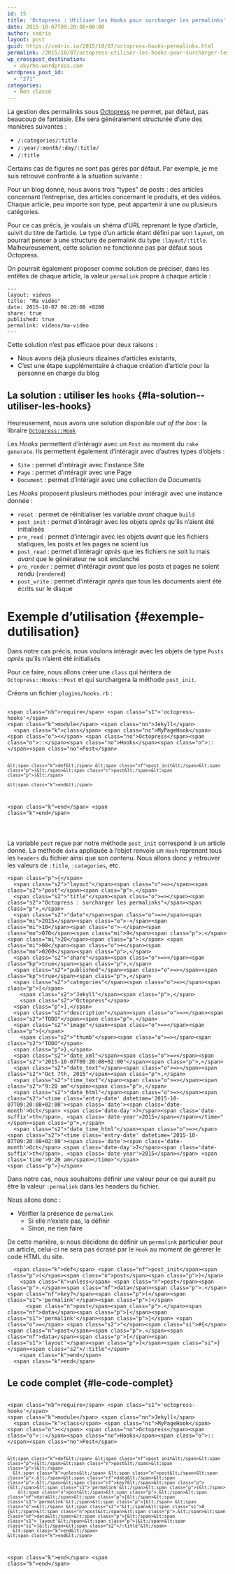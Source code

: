 ```yaml
---
id: 15
title: 'Octopress : Utiliser les Hooks pour surcharger les permalinks'
date: 2015-10-07T09:20:08+00:00
author: cedric
layout: post
guid: https://cedric.io/2015/10/07/octopress-hooks-permalinks.html
permalink: /2015/10/07/octopress-utiliser-les-hooks-pour-surcharger-les-permalinks/
wp_crosspost_destination:
  - akyrho.wordpress.com
wordpress_post_id:
  - "271"
categories:
  - Non classé
---
```

La gestion des permalinks sous [Octopress](http://octopress.org/) ne permet, par défaut, pas beaucoup de fantaisie. Elle sera généralement structurée d’une des manières suivantes :

  * <code class="highlighter-rouge">/:categories/:title</code>
  * <code class="highlighter-rouge">/:year/:month/:day/:title/</code>
  * <code class="highlighter-rouge">/:title</code>

Certains cas de figures ne sont pas gérés par défaut. Par exemple, je me suis retrouvé confronté à la situation suivante :

Pour un blog donné, nous avons trois “types” de posts : des articles concernant l’entreprise, des articles concernant le produits, et des vidéos. Chaque article, peu importe son type, peut appartenir à une ou plusieurs catégories.

Pour ce cas précis, je voulais un shéma d’URL reprenant le type d’article, suivit du titre de l’article. Le type d’un article étant défini par son <code class="highlighter-rouge">layout</code>, on pourrait penser à une structure de permalink du type <code class="highlighter-rouge">:layout/:title</code>. Malheureusement, cette solution ne fonctionne pas par défaut sous Octopress.

On pourrait également proposer comme solution de préciser, dans les entêtes de chaque article, la valeur <code class="highlighter-rouge">permalink</code> propre à chaque article :

<div class="language-liquid highlighter-rouge">
  <div class="highlight">
    <pre class="highlight"><code>---
layout: videos
title: "Ma vidéo"
date: 2015-10-07 09:20:08 +0200
share: true
published: true
permalink: videos/ma-video
---
</code></pre>
  </div>
</div>

Cette solution n’est pas efficace pour deux raisons :

  * Nous avons déjà plusieurs dizaines d’articles existants,
  * C’est une étape supplémentaire à chaque création d’article pour la personne en charge du blog

## La solution : utiliser les <code class="highlighter-rouge">hooks</code> {#la-solution--utiliser-les-hooks}

Heureusement, nous avons une solution disponible _out of the box_ : la libraire [<code class="highlighter-rouge">Octopress::Hook</code>](https://github.com/octopress/hooks)  
<!-- more -->

  
Les _Hooks_ permettent d’intéragir avec un <code class="highlighter-rouge">Post</code> au moment du <code class="highlighter-rouge">rake generate</code>. Ils permettent également d’intéragir avec d’autres types d’objets :

  * <code class="highlighter-rouge">Site</code> : permet d’intéragir avec l’instance Site
  * <code class="highlighter-rouge">Page</code> : permet d’intéragir avec une Page
  * <code class="highlighter-rouge">Document</code> : permet d’intéragir avec une collection de Documents

Les _Hooks_ proposent plusieurs méthodes pour intéragir avec une instance donnée :

  * <code class="highlighter-rouge">reset</code> : permet de réinitialiser les variable _avant_ chaque <code class="highlighter-rouge">build</code>
  * <code class="highlighter-rouge">post_init</code> : permet d’intéragir avec les objets _après_ qu’ils n’aient été initialisés
  * <code class="highlighter-rouge">pre_read</code> : permet d’intéragir avec les objets _avant_ que les fichiers statiques, les posts et les pages ne soient lus
  * <code class="highlighter-rouge">post_read</code> : permet d’intéragir _après_ que les fichiers ne soit lu mais _avant_ que le générateur ne soit enclanché
  * <code class="highlighter-rouge">pre_render</code> : permet d’intéragir _avant_ que les posts et pages ne soient rendu (<code class="highlighter-rouge">rendered</code>)
  * <code class="highlighter-rouge">post_write</code> : permet d’intéragir _après_ que tous les documents aient été écrits sur le disque

# Exemple d’utilisation {#exemple-dutilisation}

Dans notre cas précis, nous voulons intéragir avec les objets de type <code class="highlighter-rouge">Posts</code> _après_ qu’ils n’aient été initialisés

Pour ce faire, nous allons créer une <code class="highlighter-rouge">class</code> qui héritera de <code class="highlighter-rouge">Octopress::Hooks::Post</code> et qui surchargera la méthode <code class="highlighter-rouge">post_init</code>.

Créons un fichier <code class="highlighter-rouge">plugins/hooks.rb</code> :

<div class="language-ruby highlighter-rouge">
  <div class="highlight">
    <pre class="highlight"><code>
&lt;span class="nb">require&lt;/span> &lt;span class="s1">'octopress-hooks'&lt;/span>
&lt;span class="k">module&lt;/span> &lt;span class="nn">Jekyll&lt;/span>
  &lt;span class="k">class&lt;/span> &lt;span class="nc">MyPageHook&lt;/span> &lt;span class="o">&lt;&lt;/span> &lt;span class="no">Octopress&lt;/span>&lt;span class="o">::&lt;/span>&lt;span class="no">Hooks&lt;/span>&lt;span class="o">::&lt;/span>&lt;span class="no">Post&lt;/span>

    &lt;span class="k">def&lt;/span> &lt;span class="nf">post_init&lt;/span>&lt;span class="p">(&lt;/span>&lt;span class="n">post&lt;/span>&lt;span class="p">)&lt;/span>

    &lt;span class="k">end&lt;/span>

  &lt;span class="k">end&lt;/span>
&lt;span class="k">end&lt;/span>

</code></pre>
  </div>
</div>

La variable <code class="highlighter-rouge">post</code> reçue par notre méthode <code class="highlighter-rouge">post_init</code> correspond à un article donné. La méthode <code class="highlighter-rouge">data</code> appliquée à l’objet renvoie un <code class="highlighter-rouge">Hash</code> reprenant tous les <code class="highlighter-rouge">headers</code> du fichier ainsi que son contenu. Nous allons donc y retrouver les valeurs de <code class="highlighter-rouge">:title</code>, <code class="highlighter-rouge">:categories</code>, etc.

<div class="language-ruby highlighter-rouge">
  <div class="highlight">
    <pre class="highlight"><code>&lt;span class="p">{&lt;/span>
  &lt;span class="s2">"layout"&lt;/span>&lt;span class="o">=>&lt;/span>&lt;span class="s2">"post"&lt;/span>&lt;span class="p">,&lt;/span>
  &lt;span class="s2">"title"&lt;/span>&lt;span class="o">=>&lt;/span>&lt;span class="s2">"Octopress : surcharger les permalinks"&lt;/span>&lt;span class="p">,&lt;/span>
  &lt;span class="s2">"date"&lt;/span>&lt;span class="o">=>&lt;/span>&lt;span class="mi">2015&lt;/span>&lt;span class="o">-&lt;/span>&lt;span class="mi">10&lt;/span>&lt;span class="o">-&lt;/span>&lt;span class="mo">070&lt;/span>&lt;span class="mi">9&lt;/span>&lt;span class="p">:&lt;/span> &lt;span class="mi">20&lt;/span>&lt;span class="p">:&lt;/span> &lt;span class="mi">08&lt;/span>&lt;span class="o">+&lt;/span>&lt;span class="mo">0200&lt;/span>&lt;span class="p">,&lt;/span>
  &lt;span class="s2">"share"&lt;/span>&lt;span class="o">=>&lt;/span>&lt;span class="kp">true&lt;/span>&lt;span class="p">,&lt;/span>
  &lt;span class="s2">"published"&lt;/span>&lt;span class="o">=>&lt;/span>&lt;span class="kp">true&lt;/span>&lt;span class="p">,&lt;/span>
  &lt;span class="s2">"categories"&lt;/span>&lt;span class="o">=>&lt;/span>&lt;span class="p">[&lt;/span>
    &lt;span class="s2">"Jekyll"&lt;/span>&lt;span class="p">,&lt;/span>
    &lt;span class="s2">"Octopress"&lt;/span>
  &lt;span class="p">],&lt;/span>
  &lt;span class="s2">"description"&lt;/span>&lt;span class="o">=>&lt;/span>&lt;span class="s2">"TODO"&lt;/span>&lt;span class="p">,&lt;/span>
  &lt;span class="s2">"image"&lt;/span>&lt;span class="o">=>&lt;/span>&lt;span class="p">{&lt;/span>
    &lt;span class="s2">"thumb"&lt;/span>&lt;span class="o">=>&lt;/span>&lt;span class="s2">"TODO"&lt;/span>
  &lt;span class="p">},&lt;/span>
  &lt;span class="s2">"date_xml"&lt;/span>&lt;span class="o">=>&lt;/span>&lt;span class="s2">"2015-10-07T09:20:08+02:00"&lt;/span>&lt;span class="p">,&lt;/span>
  &lt;span class="s2">"date_text"&lt;/span>&lt;span class="o">=>&lt;/span>&lt;span class="s2">"Oct 7th, 2015"&lt;/span>&lt;span class="p">,&lt;/span>
  &lt;span class="s2">"time_text"&lt;/span>&lt;span class="o">=>&lt;/span>&lt;span class="s2">"9:20 am"&lt;/span>&lt;span class="p">,&lt;/span>
  &lt;span class="s2">"date_html"&lt;/span>&lt;span class="o">=>&lt;/span>&lt;span class="s2">"&lt;time class='entry-date' datetime='2015-10-07T09:20:08+02:00'>&lt;span class='date'>&lt;span class='date-month'>Oct&lt;/span> &lt;span class='date-day'>7&lt;/span>&lt;span class='date-suffix'>th&lt;/span>, &lt;span class='date-year'>2015&lt;/span>&lt;/span>&lt;/time>"&lt;/span>&lt;span class="p">,&lt;/span>
  &lt;span class="s2">"date_time_html"&lt;/span>&lt;span class="o">=>&lt;/span>&lt;span class="s2">"&lt;time class='entry-date' datetime='2015-10-07T09:20:08+02:00'>&lt;span class='date'>&lt;span class='date-month'>Oct&lt;/span> &lt;span class='date-day'>7&lt;/span>&lt;span class='date-suffix'>th&lt;/span>, &lt;span class='date-year'>2015&lt;/span>&lt;/span> &lt;span class='time'>9:20 am&lt;/span>&lt;/time>"&lt;/span>
&lt;span class="p">}&lt;/span>
</code></pre>
  </div>
</div>

Dans notre cas, nous souhaitons définir une valeur pour ce qui aurait pu être la valeur <code class="highlighter-rouge">:permalink</code> dans les headers du fichier.

Nous allons donc :

  * Vérifier la présence de <code class="highlighter-rouge">permalink</code> 
      * Si elle n’existe pas, la définir
      * Sinon, ne rien faire

De cette manière, si nous décidons de définir un <code class="highlighter-rouge">permalink</code> particulier pour un article, celui-ci ne sera pas écrasé par le <code class="highlighter-rouge">Hook</code> au moment de gérerer le code HTML du site.

<div class="language-ruby highlighter-rouge">
  <div class="highlight">
    <pre class="highlight"><code>  &lt;span class="k">def&lt;/span> &lt;span class="nf">post_init&lt;/span>&lt;span class="p">(&lt;/span>&lt;span class="n">post&lt;/span>&lt;span class="p">)&lt;/span>
    &lt;span class="k">unless&lt;/span> &lt;span class="n">post&lt;/span>&lt;span class="p">.&lt;/span>&lt;span class="nf">data&lt;/span>&lt;span class="p">.&lt;/span>&lt;span class="nf">key?&lt;/span>&lt;span class="p">(&lt;/span>&lt;span class="s1">'permalink'&lt;/span>&lt;span class="p">)&lt;/span>
      &lt;span class="n">post&lt;/span>&lt;span class="p">.&lt;/span>&lt;span class="nf">data&lt;/span>&lt;span class="p">[&lt;/span>&lt;span class="s1">'permalink'&lt;/span>&lt;span class="p">]&lt;/span> &lt;span class="o">=&lt;/span> &lt;span class="s2">"&lt;/span>&lt;span class="si">#{&lt;/span>&lt;span class="n">post&lt;/span>&lt;span class="p">.&lt;/span>&lt;span class="nf">data&lt;/span>&lt;span class="p">[&lt;/span>&lt;span class="s1">'layout'&lt;/span>&lt;span class="p">]&lt;/span>&lt;span class="si">}&lt;/span>&lt;span class="s2">/:title"&lt;/span>
    &lt;span class="k">end&lt;/span>
  &lt;span class="k">end&lt;/span>
</code></pre>
  </div>
</div>

## Le code complet {#le-code-complet}

<div class="language-ruby highlighter-rouge">
  <div class="highlight">
    <pre class="highlight"><code>
&lt;span class="nb">require&lt;/span> &lt;span class="s1">'octopress-hooks'&lt;/span>
&lt;span class="k">module&lt;/span> &lt;span class="nn">Jekyll&lt;/span>
  &lt;span class="k">class&lt;/span> &lt;span class="nc">MyPageHook&lt;/span> &lt;span class="o">&lt;&lt;/span> &lt;span class="no">Octopress&lt;/span>&lt;span class="o">::&lt;/span>&lt;span class="no">Hooks&lt;/span>&lt;span class="o">::&lt;/span>&lt;span class="no">Post&lt;/span>

    &lt;span class="k">def&lt;/span> &lt;span class="nf">post_init&lt;/span>&lt;span class="p">(&lt;/span>&lt;span class="n">post&lt;/span>&lt;span class="p">)&lt;/span>
      &lt;span class="k">unless&lt;/span> &lt;span class="n">post&lt;/span>&lt;span class="p">.&lt;/span>&lt;span class="nf">data&lt;/span>&lt;span class="p">.&lt;/span>&lt;span class="nf">key?&lt;/span>&lt;span class="p">(&lt;/span>&lt;span class="s1">'permalink'&lt;/span>&lt;span class="p">)&lt;/span>
        &lt;span class="n">post&lt;/span>&lt;span class="p">.&lt;/span>&lt;span class="nf">data&lt;/span>&lt;span class="p">[&lt;/span>&lt;span class="s1">'permalink'&lt;/span>&lt;span class="p">]&lt;/span> &lt;span class="o">=&lt;/span> &lt;span class="s2">"&lt;/span>&lt;span class="si">#{&lt;/span>&lt;span class="n">post&lt;/span>&lt;span class="p">.&lt;/span>&lt;span class="nf">data&lt;/span>&lt;span class="p">[&lt;/span>&lt;span class="s1">'layout'&lt;/span>&lt;span class="p">]&lt;/span>&lt;span class="si">}&lt;/span>&lt;span class="s2">/:title"&lt;/span>
      &lt;span class="k">end&lt;/span>
    &lt;span class="k">end&lt;/span>

  &lt;span class="k">end&lt;/span>
&lt;span class="k">end&lt;/span>

</code></pre>
  </div>
</div>